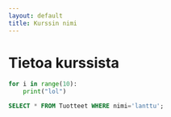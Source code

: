 ```yaml
---
layout: default
title: Kurssin nimi
---
```

# Tietoa kurssista

```python
for i in range(10):
	print("lol")
```
```sql
SELECT * FROM Tuotteet WHERE nimi='lanttu';
```